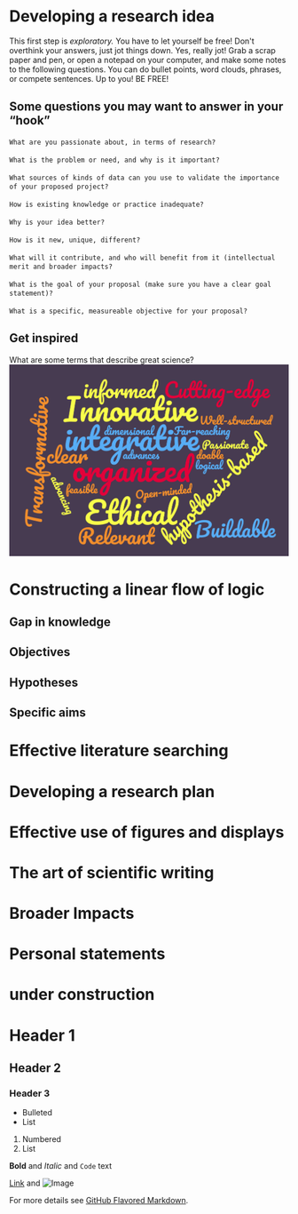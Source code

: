 # Developing a research idea

This first step is *exploratory.* You have to let yourself be free! Don't overthink your answers, just jot things down. Yes, really jot! Grab a scrap paper and pen, or open a notepad on your computer, and make some notes to the following questions. You can do bullet points, word clouds, phrases, or compete sentences. Up to you! BE FREE!

## Some questions you may want to answer in your “hook”


```
What are you passionate about, in terms of research?

What is the problem or need, and why is it important?

What sources of kinds of data can you use to validate the importance of your proposed project?

How is existing knowledge or practice inadequate?

Why is your idea better?

How is it new, unique, different?

What will it contribute, and who will benefit from it (intellectual merit and broader impacts?

What is the goal of your proposal (make sure you have a clear goal statement)?

What is a specific, measureable objective for your proposal?
```

## Get inspired

What are some terms that describe great science? 
![Image](images/wordcloud.png)



# Constructing a linear flow of logic
## Gap in knowledge
## Objectives
## Hypotheses
## Specific aims


# Effective literature searching


# Developing a research plan

# Effective use of figures and displays

# The art of scientific writing 

# Broader Impacts

# Personal statements 

# under construction

# Header 1
## Header 2
### Header 3

- Bulleted
- List

1. Numbered
2. List

**Bold** and _Italic_ and `Code` text

[Link](url) and ![Image](src)


For more details see [GitHub Flavored Markdown](https://guides.github.com/features/mastering-markdown/).


